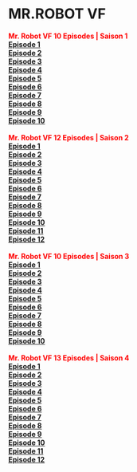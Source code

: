 <!DOCTYPE html>
<head>
<title></title>
</head>
<body>
<h1>MR.ROBOT VF</h1>
 <b><div style="font-weight:bold;color:#ff0000">Mr. Robot VF 10 Episodes | Saison 1</div></b>
<b><a rel="external nofollow" target="_blank" href="https://1fichier.com/?zgrzw4awt46c65jqr8u1&af=2579981">Episode 1</a></b><br>
<b><a rel="external nofollow" target="_blank" href="https://1fichier.com/?wqmtfgvisk2soeq7l2a0&af=2579981">Episode 2</a></b><br>
<b><a rel="external nofollow" target="_blank" href="https://1fichier.com/?w8xtuebflgmvnyywayf9&af=2579981">Episode 3</a></b><br>
<b><a rel="external nofollow" target="_blank" href="https://1fichier.com/?iv206t8gt5t56k1gz6u0&af=2579981">Episode 4</a></b><br>
<b><a rel="external nofollow" target="_blank" href="https://1fichier.com/?ehpp1592k31g6w7u4qjq&af=2579981">Episode 5</a></b><br>
<b><a rel="external nofollow" target="_blank" href="https://1fichier.com/?0i511hprfcwjf6koux2s&af=2579981">Episode 6</a></b><br>
<b><a rel="external nofollow" target="_blank" href="https://1fichier.com/?w32vtr75vogstt7qx21a&af=2579981">Episode 7</a></b><br>
<b><a rel="external nofollow" target="_blank" href="https://1fichier.com/?hhwqjtk9zewjl2317gx8&af=2579981">Episode 8</a></b><br>
<b><a rel="external nofollow" target="_blank" href="https://1fichier.com/?bildgximsuy9d046w0hx&af=2579981">Episode 9</a></b><br>
<b><a rel="external nofollow" target="_blank" href="https://1fichier.com/?dies8vwv2o4cddyefn4j&af=2579981">Episode 10</a></b><br>
<br/>
<b><div style="font-weight:bold;color:#ff0000">Mr. Robot VF 12 Episodes | Saison 2</div></b>
<b><a rel="external nofollow" target="_blank" href="https://1fichier.com/?5zwpww5yan&af=2891723">Episode 1</a></b><br>
<b><a rel="external nofollow" target="_blank" href="https://1fichier.com/?yd3cr8lsdt&af=2891723">Episode 2</a></b><br>
<b><a rel="external nofollow" target="_blank" href="https://1fichier.com/?b1sodaq4ry9j1p9kh5k0&af=2891723">Episode 3</a></b><br>
<b><a rel="external nofollow" target="_blank" href="https://1fichier.com/?ul4agi8j4h1rap9uob4s&af=2891723">Episode 4</a></b><br>
<b><a rel="external nofollow" target="_blank" href="https://1fichier.com/?bysfxo3y5m8qpehuaqrg&af=2891723">Episode 5</a></b><br>
<b><a rel="external nofollow" target="_blank" href="https://1fichier.com/?52wlwwbs4x4kkm4lbcrr&af=2891723">Episode 6</a></b><br>
<b><a rel="external nofollow" target="_blank" href="https://1fichier.com/?qi86lt15e1q1rvbw950c&af=2891723">Episode 7</a></b><br>
<b><a rel="external nofollow" target="_blank" href="https://1fichier.com/?wrcf712zasgel12a79w6&af=2891723">Episode 8</a></b><br>
<b><a rel="external nofollow" target="_blank" href="https://1fichier.com/?awxoe441lhpzkxhpez25&af=2891723">Episode 9</a></b><br>
<b><a rel="external nofollow" target="_blank" href="https://1fichier.com/?iamx7iflvdetw93oambz&af=2891723">Episode 10</a></b><br>
<b><a rel="external nofollow" target="_blank" href="https://1fichier.com/?5kenbeauzb9mor8a8q8r&af=2891723">Episode 11</a></b><br>
<b><a rel="external nofollow" target="_blank" href="https://1fichier.com/?lh2su43xmj00bj6v0r70&af=2891723">Episode 12</a></b><br>
<br/>
<b><div style="font-weight:bold;color:#ff0000">Mr. Robot VF 10 Episodes | Saison 3</div></b>
<b><a rel="external nofollow" target="_blank" href="https://1fichier.com/?hx8677qi0l&af=2891723">Episode 1</a></b><br>
<b><a rel="external nofollow" target="_blank" href="https://1fichier.com/?3l72xr4sl4dvilp06wy3&af=2891723">Episode 2</a></b><br>
<b><a rel="external nofollow" target="_blank" href="https://1fichier.com/?zl2lrgca9m72uhiiauy3&af=2891723">Episode 3</a></b><br>
<b><a rel="external nofollow" target="_blank" href="https://1fichier.com/?ah009l5da67j066vh3v2&af=2891723">Episode 4</a></b><br>
<b><a rel="external nofollow" target="_blank" href="https://1fichier.com/?uaaml7yr5h0s5pj9flry&af=2891723">Episode 5</a></b><br>
<b><a rel="external nofollow" target="_blank" href="https://1fichier.com/?5zwenigzjq2zkalf3qki&af=2579981">Episode 6</a></b><br>
<b><a rel="external nofollow" target="_blank" href="https://1fichier.com/?qx82o1rwi6ovxo1vxqeb&af=2891723">Episode 7</a></b><br>
<b><a rel="external nofollow" target="_blank" href="https://1fichier.com/?0xn8hddfp9g1c060wi3y&af=2891723">Episode 8</a></b><br>
<b><a rel="external nofollow" target="_blank" href="https://1fichier.com/?1l334h6zfkz0in58f2t5&af=2891723">Episode 9</a></b><br>
<b><a rel="external nofollow" target="_blank" href="https://1fichier.com/?0c2sv5qj8wdwd0ffyoos&af=2891723">Episode 10</a></b><br>
<br/>
<b><div style="font-weight:bold;color:#ff0000">Mr. Robot VF 13 Episodes | Saison 4</div></b>
<b><a rel="external nofollow" target="_blank" href="https://1fichier.com/?f20255gdhn5rbyfg5jq4&af=2579981">Episode 1</a></b><br>
<b><a rel="external nofollow" target="_blank" href="https://1fichier.com/?5qeg16vw5k3z750hcy91&af=2579981">Episode 2</a></b><br>
<b><a rel="external nofollow" target="_blank" href="https://1fichier.com/?2fk3ndqtfix802vabq56&af=3098520">Episode 3</a></b><br>
<b><a rel="external nofollow" target="_blank" href="https://1fichier.com/?vpyya1pmcke9zcqlhznb&af=2579981">Episode 4</a></b><br>
<b><a rel="external nofollow" target="_blank" href="https://1fichier.com/?cxyxg94w4xk9sjv148jw&af=2579981">Episode 5</a></b><br>
<b><a rel="external nofollow" target="_blank" href="https://1fichier.com/?usihgj4hi0lxo8aho1n5&af=2579981">Episode 6</a></b><br>
<b><a rel="external nofollow" target="_blank" href="https://1fichier.com/?9mj3315vg6256rbzof64&af=2579981">Episode 7</a></b><br>
<b><a rel="external nofollow" target="_blank" href="https://1fichier.com/?b885j5agl4le8o6jy8vg&af=3098520">Episode 8</a></b><br>
<b><a rel="external nofollow" target="_blank" href="https://1fichier.com/?c7yfv8dkgieln5e9tfcz&af=2579981">Episode 9</a></b><br>
<b><a rel="external nofollow" target="_blank" href="https://1fichier.com/?qw30pbagp4wuqqpw02ck&af=3098520">Episode 10</a></b><br>
<b><a rel="external nofollow" target="_blank" href="https://1fichier.com/?845yol9ndmc87zyb46h1&af=2579981">Episode 11</a></b><br>
<b><a rel="external nofollow" target="_blank" href="https://1fichier.com/?adiuvu61ox0brttp2c8d&af=3098520">Episode 12</a></b><br>
<br/>
</body>
</html>
